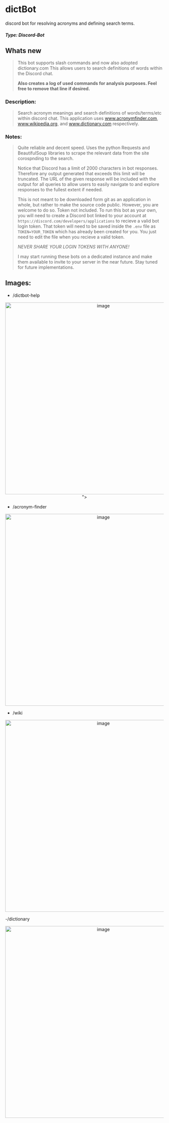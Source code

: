 # dictBot
discord bot for resolving acronyms and defining search terms. 
##### *Type: Discord-Bot*

## Whats new
> This bot supports slash commands and now also adopted dictionary.com
> This allows users to search definitions of words within the Discord chat.
>
> **Also creates a log of used commands for analysis purposes. Feel free to remove that line if desired.**

### Description:
>Search acronym meanings and search definitions of words/terms/etc within discord chat. This application uses www.acronymfinder.com, www.wikipedia.org, and www.dictionary.com respectively.
>
### Notes:
>Quite reliable and decent speed. Uses the python Requests and BeautifulSoup libraries to scrape the relevant data from the site corospnding to the search.
>
>Notice that Discord has a limit of 2000 characters in bot responses. Therefore any output generated that exceeds this limit will be truncated. The URL of the given response will be included with the output for all queries to allow users to easily navigate to and explore responses to the fullest extent if needed.  
>
>This is not meant to be downloaded form git as an application in whole, but rather to make the source code public. However, you are welcome to do so.
>Token not included. To run this bot as your own, you will need to create a Discord bot linked to your account at `https://discord.com/developers/applications` to recieve a valid bot login token. That token will need to be saved inside the `.env` file as `TOKEN=YOUR_TOKEN` which has already been created for you. You just need to edit the file when you recieve a valid token.
>
>*NEVER SHARE YOUR LOGIN TOKENS WITH ANYONE!*
>
>I may start running these bots on a dedicated instance and make them available to invite to your server in the near future. Stay tuned for future implementations.



## **Images:**
- /dictbot-help
<p align="center">
  <img width="608" alt="image" src="https://github.com/user-attachments/assets/f7b608c0-112f-4706-bf62-3fc143c84f35">
">

</p>

- /acronym-finder
<p align="center">
  <img width="608" alt="image" src="https://github.com/user-attachments/assets/4ef17478-fc0c-4df3-a8df-94ae2bf1d6dd">


</p>

- /wiki
<p align="center">
  <img width="608" alt="image" src="https://github.com/user-attachments/assets/e9da88eb-e5e2-486b-a28b-65627d0a1e88">


</p>

-/dictionary
<p align="center">
  <img width="608" alt="image" src="https://github.com/user-attachments/assets/5ae6996c-f913-47a1-890e-2d6710a10cb4">

</p>


  

